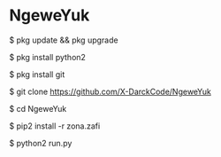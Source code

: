 # NgeweYuk

$ pkg update && pkg upgrade

$ pkg install python2

$ pkg install git

$ git clone https://github.com/X-DarckCode/NgeweYuk

$ cd NgeweYuk

$ pip2 install -r zona.zafi

$ python2 run.py
